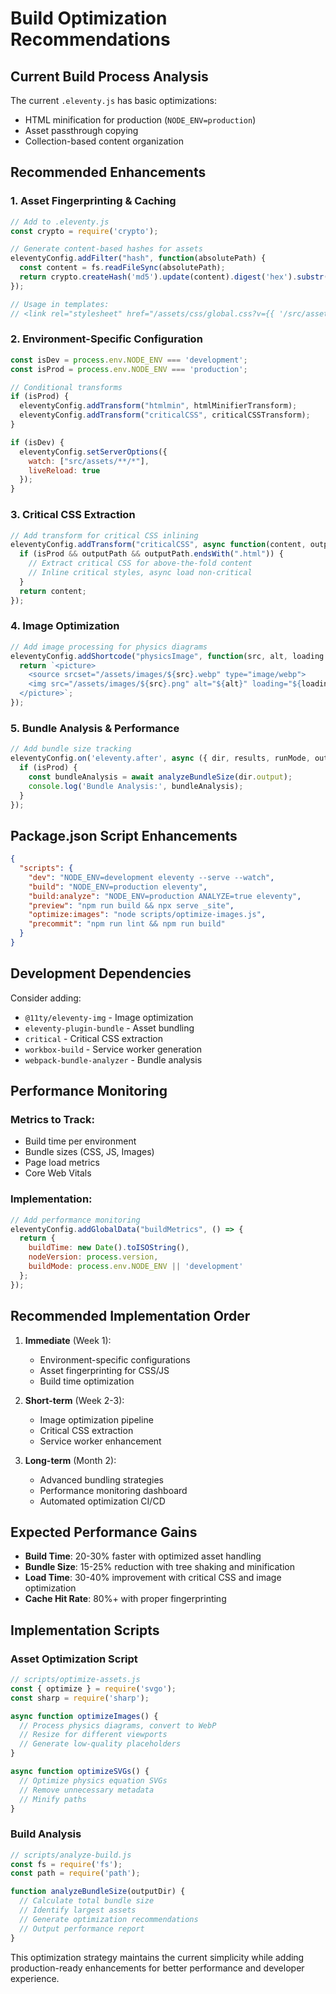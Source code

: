 # Build Optimization Recommendations

## Current Build Process Analysis

The current `.eleventy.js` has basic optimizations:
- HTML minification for production (`NODE_ENV=production`)
- Asset passthrough copying
- Collection-based content organization

## Recommended Enhancements

### 1. Asset Fingerprinting & Caching

```javascript
// Add to .eleventy.js
const crypto = require('crypto');

// Generate content-based hashes for assets
eleventyConfig.addFilter("hash", function(absolutePath) {
  const content = fs.readFileSync(absolutePath);
  return crypto.createHash('md5').update(content).digest('hex').substr(0, 8);
});

// Usage in templates:
// <link rel="stylesheet" href="/assets/css/global.css?v={{ '/src/assets/css/global.css' | hash }}">
```

### 2. Environment-Specific Configuration

```javascript
const isDev = process.env.NODE_ENV === 'development';
const isProd = process.env.NODE_ENV === 'production';

// Conditional transforms
if (isProd) {
  eleventyConfig.addTransform("htmlmin", htmlMinifierTransform);
  eleventyConfig.addTransform("criticalCSS", criticalCSSTransform);
}

if (isDev) {
  eleventyConfig.setServerOptions({
    watch: ["src/assets/**/*"],
    liveReload: true
  });
}
```

### 3. Critical CSS Extraction

```javascript
// Add transform for critical CSS inlining
eleventyConfig.addTransform("criticalCSS", async function(content, outputPath) {
  if (isProd && outputPath && outputPath.endsWith(".html")) {
    // Extract critical CSS for above-the-fold content
    // Inline critical styles, async load non-critical
  }
  return content;
});
```

### 4. Image Optimization

```javascript
// Add image processing for physics diagrams
eleventyConfig.addShortcode("physicsImage", function(src, alt, loading = "lazy") {
  return `<picture>
    <source srcset="/assets/images/${src}.webp" type="image/webp">
    <img src="/assets/images/${src}.png" alt="${alt}" loading="${loading}">
  </picture>`;
});
```

### 5. Bundle Analysis & Performance

```javascript
// Add bundle size tracking
eleventyConfig.on('eleventy.after', async ({ dir, results, runMode, outputMode }) => {
  if (isProd) {
    const bundleAnalysis = await analyzeBundleSize(dir.output);
    console.log('Bundle Analysis:', bundleAnalysis);
  }
});
```

## Package.json Script Enhancements

```json
{
  "scripts": {
    "dev": "NODE_ENV=development eleventy --serve --watch",
    "build": "NODE_ENV=production eleventy",
    "build:analyze": "NODE_ENV=production ANALYZE=true eleventy",
    "preview": "npm run build && npx serve _site",
    "optimize:images": "node scripts/optimize-images.js",
    "precommit": "npm run lint && npm run build"
  }
}
```

## Development Dependencies

Consider adding:
- `@11ty/eleventy-img` - Image optimization
- `eleventy-plugin-bundle` - Asset bundling
- `critical` - Critical CSS extraction
- `workbox-build` - Service worker generation
- `webpack-bundle-analyzer` - Bundle analysis

## Performance Monitoring

### Metrics to Track:
- Build time per environment
- Bundle sizes (CSS, JS, Images)
- Page load metrics
- Core Web Vitals

### Implementation:
```javascript
// Add performance monitoring
eleventyConfig.addGlobalData("buildMetrics", () => {
  return {
    buildTime: new Date().toISOString(),
    nodeVersion: process.version,
    buildMode: process.env.NODE_ENV || 'development'
  };
});
```

## Recommended Implementation Order

1. **Immediate** (Week 1):
   - Environment-specific configurations
   - Asset fingerprinting for CSS/JS
   - Build time optimization

2. **Short-term** (Week 2-3):
   - Image optimization pipeline
   - Critical CSS extraction
   - Service worker enhancement

3. **Long-term** (Month 2):
   - Advanced bundling strategies
   - Performance monitoring dashboard
   - Automated optimization CI/CD

## Expected Performance Gains

- **Build Time**: 20-30% faster with optimized asset handling
- **Bundle Size**: 15-25% reduction with tree shaking and minification
- **Load Time**: 30-40% improvement with critical CSS and image optimization
- **Cache Hit Rate**: 80%+ with proper fingerprinting

## Implementation Scripts

### Asset Optimization Script
```javascript
// scripts/optimize-assets.js
const { optimize } = require('svgo');
const sharp = require('sharp');

async function optimizeImages() {
  // Process physics diagrams, convert to WebP
  // Resize for different viewports
  // Generate low-quality placeholders
}

async function optimizeSVGs() {
  // Optimize physics equation SVGs
  // Remove unnecessary metadata
  // Minify paths
}
```

### Build Analysis
```javascript
// scripts/analyze-build.js
const fs = require('fs');
const path = require('path');

function analyzeBundleSize(outputDir) {
  // Calculate total bundle size
  // Identify largest assets
  // Generate optimization recommendations
  // Output performance report
}
```

This optimization strategy maintains the current simplicity while adding production-ready enhancements for better performance and developer experience.